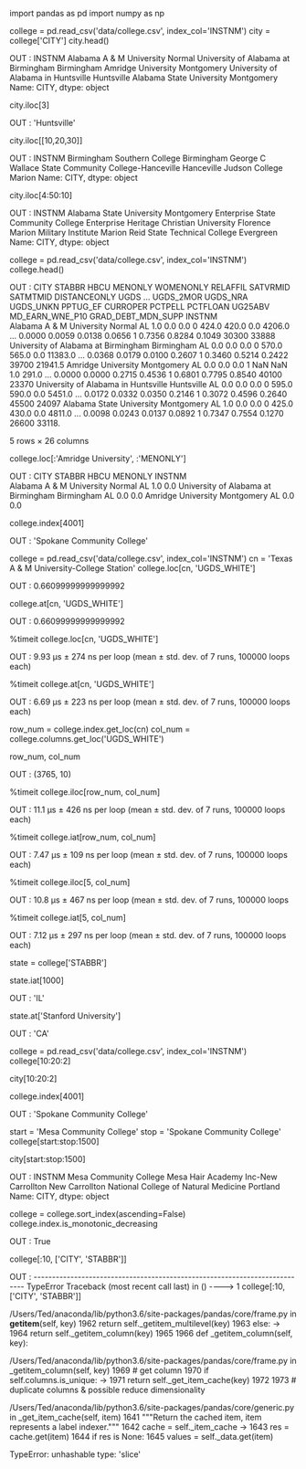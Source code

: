 
import pandas as pd
import numpy as np

college = pd.read_csv('data/college.csv', index_col='INSTNM')
city = college['CITY']
city.head()

OUT : INSTNM
Alabama A & M University                   Normal
University of Alabama at Birmingham    Birmingham
Amridge University                     Montgomery
University of Alabama in Huntsville    Huntsville
Alabama State University               Montgomery
Name: CITY, dtype: object

city.iloc[3]

OUT : 'Huntsville'

city.iloc[[10,20,30]]

OUT : INSTNM
Birmingham Southern College                            Birmingham
George C Wallace State Community College-Hanceville    Hanceville
Judson College                                             Marion
Name: CITY, dtype: object

city.iloc[4:50:10]

OUT : INSTNM
Alabama State University              Montgomery
Enterprise State Community College    Enterprise
Heritage Christian University           Florence
Marion Military Institute                 Marion
Reid State Technical College           Evergreen
Name: CITY, dtype: object

college = pd.read_csv('data/college.csv', index_col='INSTNM')
college.head()

OUT : CITY	STABBR	HBCU	MENONLY	WOMENONLY	RELAFFIL	SATVRMID	SATMTMID	DISTANCEONLY	UGDS	...	UGDS_2MOR	UGDS_NRA	UGDS_UNKN	PPTUG_EF	CURROPER	PCTPELL	PCTFLOAN	UG25ABV	MD_EARN_WNE_P10	GRAD_DEBT_MDN_SUPP
INSTNM																					
Alabama A & M University	Normal	AL	1.0	0.0	0.0	0	424.0	420.0	0.0	4206.0	...	0.0000	0.0059	0.0138	0.0656	1	0.7356	0.8284	0.1049	30300	33888
University of Alabama at Birmingham	Birmingham	AL	0.0	0.0	0.0	0	570.0	565.0	0.0	11383.0	...	0.0368	0.0179	0.0100	0.2607	1	0.3460	0.5214	0.2422	39700	21941.5
Amridge University	Montgomery	AL	0.0	0.0	0.0	1	NaN	NaN	1.0	291.0	...	0.0000	0.0000	0.2715	0.4536	1	0.6801	0.7795	0.8540	40100	23370
University of Alabama in Huntsville	Huntsville	AL	0.0	0.0	0.0	0	595.0	590.0	0.0	5451.0	...	0.0172	0.0332	0.0350	0.2146	1	0.3072	0.4596	0.2640	45500	24097
Alabama State University	Montgomery	AL	1.0	0.0	0.0	0	425.0	430.0	0.0	4811.0	...	0.0098	0.0243	0.0137	0.0892	1	0.7347	0.7554	0.1270	26600	33118.

5 rows × 26 columns

college.loc[:'Amridge University', :'MENONLY']

OUT : CITY	STABBR	HBCU	MENONLY
INSTNM				
Alabama A & M University	Normal	AL	1.0	0.0
University of Alabama at Birmingham	Birmingham	AL	0.0	0.0
Amridge University	Montgomery	AL	0.0	0.0

college.index[4001]

OUT : 'Spokane Community College'

college = pd.read_csv('data/college.csv', index_col='INSTNM')
cn = 'Texas A & M University-College Station'
college.loc[cn, 'UGDS_WHITE']

OUT : 0.66099999999999992

college.at[cn, 'UGDS_WHITE']

OUT : 0.66099999999999992

%timeit college.loc[cn, 'UGDS_WHITE']

OUT : 9.93 µs ± 274 ns per loop (mean ± std. dev. of 7 runs, 100000 loops each)

%timeit college.at[cn, 'UGDS_WHITE']

OUT : 6.69 µs ± 223 ns per loop (mean ± std. dev. of 7 runs, 100000 loops each)

row_num = college.index.get_loc(cn)
col_num = college.columns.get_loc('UGDS_WHITE')

row_num, col_num

OUT : (3765, 10)

%timeit college.iloc[row_num, col_num]

OUT : 11.1 µs ± 426 ns per loop (mean ± std. dev. of 7 runs, 100000 loops each)

%timeit college.iat[row_num, col_num]

OUT : 7.47 µs ± 109 ns per loop (mean ± std. dev. of 7 runs, 100000 loops each)

%timeit college.iloc[5, col_num]

OUT : 10.8 µs ± 467 ns per loop (mean ± std. dev. of 7 runs, 100000 loops

%timeit college.iat[5, col_num]

OUT : 7.12 µs ± 297 ns per loop (mean ± std. dev. of 7 runs, 100000 loops each)

state = college['STABBR']

state.iat[1000]

OUT : 'IL'

state.at['Stanford University']

OUT : 'CA'

college = pd.read_csv('data/college.csv', index_col='INSTNM')
college[10:20:2]

city[10:20:2]

college.index[4001]

OUT : 'Spokane Community College'

start = 'Mesa Community College'
stop = 'Spokane Community College'
college[start:stop:1500]

city[start:stop:1500]

OUT : INSTNM
Mesa Community College                            Mesa
Hair Academy Inc-New Carrollton         New Carrollton
National College of Natural Medicine          Portland
Name: CITY, dtype: object

college = college.sort_index(ascending=False)
college.index.is_monotonic_decreasing

OUT : True

college[:10, ['CITY', 'STABBR']]

OUT : ---------------------------------------------------------------------------
TypeError                                 Traceback (most recent call last)
<ipython-input-55-92538c61bdfa> in <module>()
----> 1 college[:10, ['CITY', 'STABBR']]

/Users/Ted/anaconda/lib/python3.6/site-packages/pandas/core/frame.py in __getitem__(self, key)
   1962             return self._getitem_multilevel(key)
   1963         else:
-> 1964             return self._getitem_column(key)
   1965 
   1966     def _getitem_column(self, key):

/Users/Ted/anaconda/lib/python3.6/site-packages/pandas/core/frame.py in _getitem_column(self, key)
   1969         # get column
   1970         if self.columns.is_unique:
-> 1971             return self._get_item_cache(key)
   1972 
   1973         # duplicate columns & possible reduce dimensionality

/Users/Ted/anaconda/lib/python3.6/site-packages/pandas/core/generic.py in _get_item_cache(self, item)
   1641         """Return the cached item, item represents a label indexer."""
   1642         cache = self._item_cache
-> 1643         res = cache.get(item)
   1644         if res is None:
   1645             values = self._data.get(item)

TypeError: unhashable type: 'slice'


